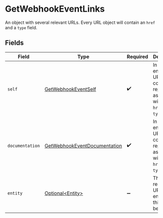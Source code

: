 # GetWebhookEventLinks

An object with several relevant URLs. Every URL object will contain an `href` and a `type` field.


## Fields

| Field                                                                                      | Type                                                                                       | Required                                                                                   | Description                                                                                |
| ------------------------------------------------------------------------------------------ | ------------------------------------------------------------------------------------------ | ------------------------------------------------------------------------------------------ | ------------------------------------------------------------------------------------------ |
| `self`                                                                                     | [GetWebhookEventSelf](../../models/operations/GetWebhookEventSelf.md)                      | :heavy_check_mark:                                                                         | In v2 endpoints, URLs are commonly represented as objects with an `href` and `type` field. |
| `documentation`                                                                            | [GetWebhookEventDocumentation](../../models/operations/GetWebhookEventDocumentation.md)    | :heavy_check_mark:                                                                         | In v2 endpoints, URLs are commonly represented as objects with an `href` and `type` field. |
| `entity`                                                                                   | [Optional\<Entity>](../../models/operations/Entity.md)                                     | :heavy_minus_sign:                                                                         | The API resource URL of the entity that this event belongs to.                             |
